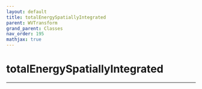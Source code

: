 ```yaml
---
layout: default
title: totalEnergySpatiallyIntegrated
parent: WVTransform
grand_parent: Classes
nav_order: 195
mathjax: true
---
```


#  totalEnergySpatiallyIntegrated




---

